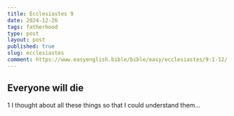 ```yaml
---
title: Ecclesiastes 9
date: 2024-12-26
tags: fatherhood
type: post
layout: post
published: true
slug: ecclesiastes
comment: https://www.easyenglish.bible/bible/easy/ecclesiastes/9:1-12/
---
```



Everyone will die
-----------------

1 I thought about all these things so that I could understand them...